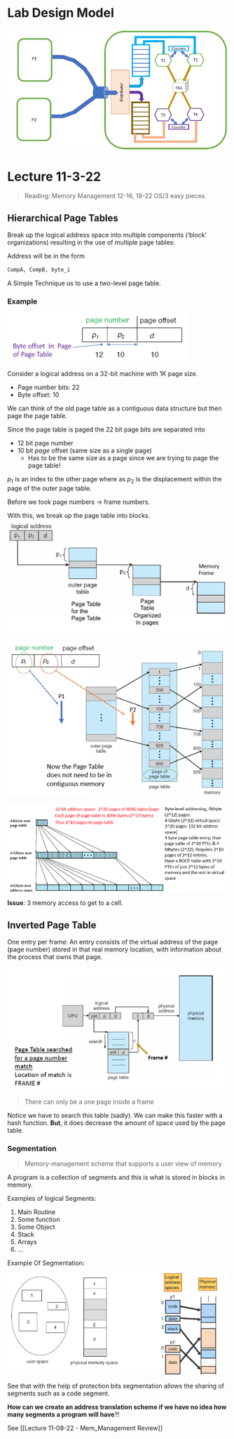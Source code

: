 # Lab Design Model
![proj3_model](../../img/proj3_model.png)

# Lecture 11-3-22

> Reading: Memory Management 12-16, 18-22 OS/3 easy pieces

## Hierarchical Page Tables
Break up the logical address space into multiple components (‘block’ organizations) resulting in the use of multiple page tables:

Address will be in the form
```txt
CompA, CompB, byte_i
```

A Simple Technique us to use a two-level page table. 

### Example

![two_lvl_page](../../img/two_lvl_page.png)


Consider a logical address on a 32-bit machine with 1K page size.
- Page number bits: 22
- Byte offset: 10 

We can think of the old page table as a contiguous data structure but then page the page table. 

Since the page table is paged the 22 bit page bits are separated into
+ 12 bit page number
+ 10 bit *page* offset (same size as a single page)
	+ Has to be the same size as a page since we are trying to page the page table!

$p_1$ is an index to the other page where as $p_2$ is the displacement within the page of the outer page table. 

Before we took page numbers $\to$ frame numbers. 

With this, we break up the page table into blocks. 
![multilvl_page_table_m2](../../img/multilvl_page_table_m2.png)

![multilvl_page_table_m3](../../img/multilvl_page_table_m3.png)

![multilvl_page_table_m4](../../img/multilvl_page_table_m4.png)

**Issue**: 3 memory access to get to a cell. 

## Inverted Page Table
One entry per frame: An entry consists of the virtual address of the page (page number) stored in that real memory location, with information about the process that owns that page. 

![invert_page_arch](../../img/invert_page_arch.png)

> There can only be a one page inside a frame

Notice we have to search this table (sadly). We can make this faster with a hash function. **But**, it does decrease the amount of space used by the page table. 

### Segmentation
> Memory-management scheme that supports a user view of memory

A program is a collection of segments and this is what is stored in blocks in memory. 

Examples of logical Segments:
1. Main Routine
2. Some function
3. Some Object
4. Stack
5. Arrays
6. ...


Example Of Segmentation:

![logical_view_of_seg.png](../../img/logical_view_of_seg.png)

See that with the help of protection bits segmentation allows the sharing of segments such as a code segment. 

**How can we create an address translation scheme if we have no idea how many segments a program will have**?!

See [[Lecture 11-08-22 - Mem_Management Review]]